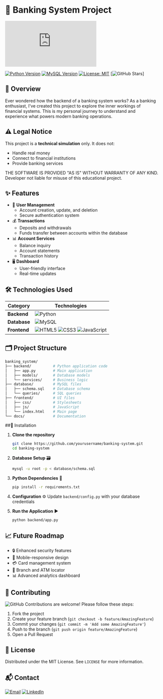 # 🏦 Banking System Project

![Project Banner](https://www.freepik.com/premium-photo/currency-exchange-concepts-interbank-payments-use-money-transfer-global-business-fintech-finance-technology-online-banking-online-banking-interbank-payment-concept_275212624.htm#fromView=keyword&page=1&position=14&uuid=b6b11600-2be5-4fa6-b4f9-6e20bb659d9d&query=Banking+Banner)

[![Python Version](https://img.shields.io/badge/python-3.8%2B-blue)](https://python.org)
[![MySQL Version](https://img.shields.io/badge/mysql-5.7%2B-orange)](https://mysql.com)
[![License: MIT](https://img.shields.io/badge/License-MIT-yellow.svg)](https://opensource.org/licenses/MIT)
[![GitHub Stars](https://img.shields.io/github/stars/phindulo.dev/banking_system?style=social)]

## 🌟 Overview
Ever wondered how the backend of a banking system works? As a banking enthusiast, I've created this project to explore the inner workings of financial systems. This is my personal journey to understand and experience what powers modern banking operations.

## ⚠️ Legal Notice
This project is a **technical simulation** only. It does not:
- Handle real money
- Connect to financial institutions
- Provide banking services
  
THE SOFTWARE IS PROVIDED "AS IS" WITHOUT WARRANTY OF ANY KIND.
Developer not liable for misuse of this educational project.

## ✨ Features
- 👥 **User Management**
  - Account creation, update, and deletion
  - Secure authentication system
- 💰 **Transactions**
  - Deposits and withdrawals
  - Funds transfer between accounts within the database
- 📊 **Account Services**
  - Balance inquiry
  - Account statements
  - Transaction history
- 🖥️ **Dashboard**
  - User-friendly interface
  - Real-time updates

## 🛠️ Technologies Used
| Category       | Technologies                          |
|----------------|---------------------------------------|
| **Backend**    | ![Python](https://img.shields.io/badge/Python-3776AB?logo=python&logoColor=white) |
| **Database**   | ![MySQL](https://img.shields.io/badge/MySQL-4479A1?logo=mysql&logoColor=white) |
| **Frontend**   | ![HTML5](https://img.shields.io/badge/HTML5-E34F26?logo=html5&logoColor=white) ![CSS3](https://img.shields.io/badge/CSS3-1572B6?logo=css3&logoColor=white) ![JavaScript](https://img.shields.io/badge/JavaScript-F7DF1E?logo=javascript&logoColor=black) |

## 🗂️ Project Structure
```bash
banking_system/
├── backend/          # Python application code
│   ├── app.py        # Main application
│   ├── models/       # Database models
│   └── services/     # Business logic
├── database/         # MySQL files
│   ├── schema.sql    # Database schema
│   └── queries/      # SQL queries
├── frontend/         # UI files
│   ├── css/          # Stylesheets
│   ├── js/           # JavaScript
│   └── index.html    # Main page
└── docs/             # Documentation
 ```

 ##🚀 Installation
1. **Clone the repository**
   ```bash
   git clone https://github.com/yourusername/banking-system.git
   cd banking-system
   ```

2. **Database Setup** 🗃️
   ```bash
   mysql -u root -p < database/schema.sql
   ```

3. **Python Dependencies** 🐍
   ```bash
   pip install -r requirements.txt
   ```

4. **Configuration** ⚙️
   Update `backend/config.py` with your database credentials

5. **Run the Application** ▶️
   ```bash
   python backend/app.py
   ```

## 📈 Future Roadmap
- 🔒 Enhanced security features
- 📱 Mobile-responsive design
- 💳 Card management system
- 🏦 Branch and ATM locator
- 📊 Advanced analytics dashboard

## 🤝 Contributing
![GitHub](https://img.shields.io/badge/PRs-Welcome-brightgreen)
Contributions are welcome! Please follow these steps:
1. Fork the project
2. Create your feature branch (`git checkout -b feature/AmazingFeature`)
3. Commit your changes (`git commit -m 'Add some AmazingFeature'`)
4. Push to the branch (`git push origin feature/AmazingFeature`)
5. Open a Pull Request

## 📜 License
Distributed under the MIT License. See `LICENSE` for more information.

## 📬 Contact
[![Email](https://img.shields.io/badge/Email-Contact%20Me-red)](mailto:muthelophindulo223@icloud.com)
[![LinkedIn](https://img.shields.io/badge/LinkedIn-Connect-blue)](https://www.linkedin.com/in/muthelo-phindulo-942961209?utm_source=share&utm_campaign=share_via&utm_content=profile&utm_medium=ios_app)
